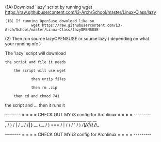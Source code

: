 (1A) Download 'lazy' script by running 
			wget https://raw.githubusercontent.com/i3-Arch/School/master/Linux-Class/lazy
 	
	(1B) If running OpenSuse download like so
				wget https://raw.githubusercontent.com/i3-Arch/School/master/Linux-Class/lazyOPENSUSE 


(2) Then run          source lazyOPENSUSE         or       source lazy        ( depending on what your running ofc ) 


The 'lazy' script will download

	the script and file it needs

		the script will use wget
		
				then unzip files
				
				then rm .zip

		then cd and chmod 741 
the script and ... then it runs it
			


-------- = = = =  CHECK OUT MY i3 config for Archlinux = = = = ---------
	 __________________________________________
       	         __          __                    
	    ,  /    )        / |                /
	         _ /        /__|   )__    __   /__
	  /        )  ===  /   |  /   ) /   ' /   )
	_/___(____/_______/____|_/_____(___ _/___/_
                                                                                      
-------- = = = =  CHECK OUT MY i3 config for Archlinux = = = = ---------
